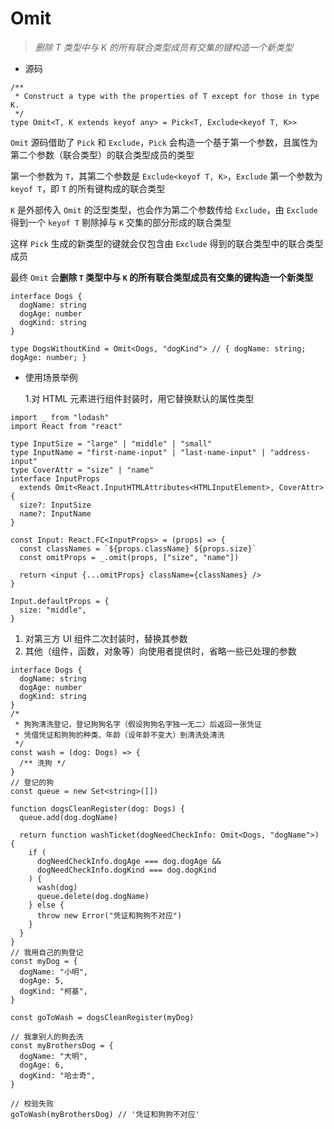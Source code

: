 # Omit

> *删除 T 类型中与 K 的所有联合类型成员有交集的键构造一个新类型*

- 源码

```tsx
/**
 * Construct a type with the properties of T except for those in type K.
 */
type Omit<T, K extends keyof any> = Pick<T, Exclude<keyof T, K>>
```

`Omit` 源码借助了 `Pick` 和 `Exclude`，`Pick` 会构造一个基于第一个参数，且属性为第二个参数（联合类型）的联合类型成员的类型

第一个参数为 `T`，其第二个参数是 `Exclude<keyof T, K>`，`Exclude` 第一个参数为 `keyof T`，即 `T` 的所有键构成的联合类型

`K` 是外部传入 `Omit` 的泛型类型，也会作为第二个参数传给 `Exclude`，由 `Exclude` 得到一个 `keyof T` 剔除掉与 `K` 交集的部分形成的联合类型

这样 `Pick` 生成的新类型的键就会仅包含由 `Exclude` 得到的联合类型中的联合类型成员

最终 `Omit` 会**删除 `T` 类型中与 `K` 的所有联合类型成员有交集的键构造一个新类型**

```tsx
interface Dogs {
  dogName: string
  dogAge: number
  dogKind: string
}

type DogsWithoutKind = Omit<Dogs, "dogKind"> // { dogName: string; dogAge: number; }
```

- 使用场景举例

    1.对 HTML 元素进行组件封装时，用它替换默认的属性类型

```tsx
import _ from "lodash"
import React from "react"

type InputSize = "large" | "middle" | "small"
type InputName = "first-name-input" | "last-name-input" | "address-input"
type CoverAttr = "size" | "name"
interface InputProps
  extends Omit<React.InputHTMLAttributes<HTMLInputElement>, CoverAttr> {
  size?: InputSize
  name?: InputName
}

const Input: React.FC<InputProps> = (props) => {
  const classNames = `${props.className} ${props.size}`
  const omitProps = _.omit(props, ["size", "name"])

  return <input {...omitProps} className={classNames} />
}

Input.defaultProps = {
  size: "middle",
}
```

1. 对第三方 UI 组件二次封装时，替换其参数
2. 其他（组件，函数，对象等）向使用者提供时，省略一些已处理的参数

```tsx
interface Dogs {
  dogName: string
  dogAge: number
  dogKind: string
}
/*
 * 狗狗清洗登记，登记狗狗名字（假设狗狗名字独一无二）后返回一张凭证
 * 凭借凭证和狗狗的种类、年龄（设年龄不变大）到清洗处清洗
 */
const wash = (dog: Dogs) => {
  /** 洗狗 */
}
// 登记的狗
const queue = new Set<string>([])

function dogsCleanRegister(dog: Dogs) {
  queue.add(dog.dogName)

  return function washTicket(dogNeedCheckInfo: Omit<Dogs, "dogName">) {
    if (
      dogNeedCheckInfo.dogAge === dog.dogAge &&
      dogNeedCheckInfo.dogKind === dog.dogKind
    ) {
      wash(dog)
      queue.delete(dog.dogName)
    } else {
      throw new Error("凭证和狗狗不对应")
    }
  }
}
// 我用自己的狗登记
const myDog = {
  dogName: "小明",
  dogAge: 5,
  dogKind: "柯基",
}

const goToWash = dogsCleanRegister(myDog)

// 我拿别人的狗去洗
const myBrothersDog = {
  dogName: "大明",
  dogAge: 6,
  dogKind: "哈士奇",
}

// 校验失败
goToWash(myBrothersDog) // '凭证和狗狗不对应'
```
